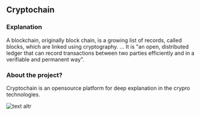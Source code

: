 ## Cryptochain

### Explanation
A blockchain, originally block chain, is a growing list of records, called blocks, which are linked using cryptography. ... It is "an open, distributed ledger that can record transactions between two parties efficiently and in a verifiable and permanent way".

### About the project?
Cryptochain is an opensource platform for deep explanation in the crypro technologies.

![text altr](https://commercecopilot.com/wp-content/uploads/2019/04/Logo-Design.jpg)
